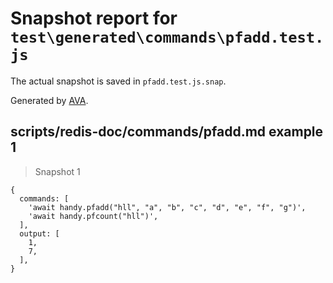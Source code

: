 # Snapshot report for `test\generated\commands\pfadd.test.js`

The actual snapshot is saved in `pfadd.test.js.snap`.

Generated by [AVA](https://ava.li).

## scripts/redis-doc/commands/pfadd.md example 1

> Snapshot 1

    {
      commands: [
        'await handy.pfadd("hll", "a", "b", "c", "d", "e", "f", "g")',
        'await handy.pfcount("hll")',
      ],
      output: [
        1,
        7,
      ],
    }
